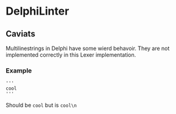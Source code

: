 # DelphiLinter

## Caviats

Multilinestrings in Delphi have some wierd behavoir. They are not implemented correctly in this Lexer implementation.

### Example
```
'''
cool
'''
```

Should be `cool` but is `cool\n`
